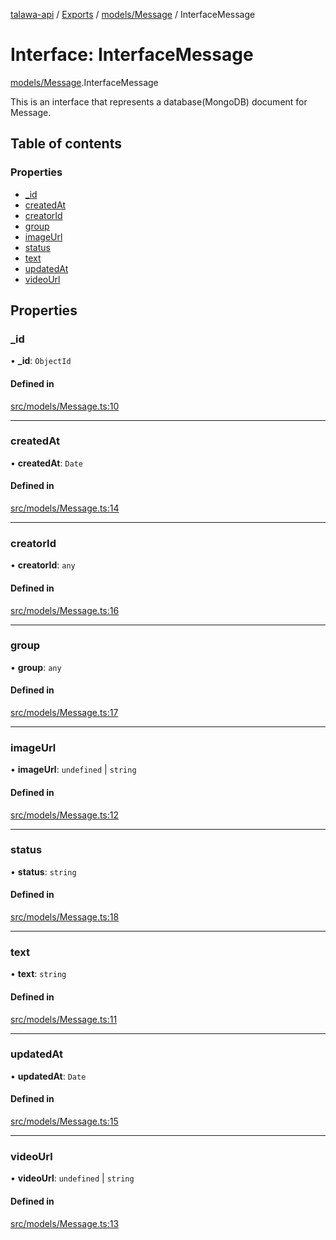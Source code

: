 [talawa-api](../README.md) / [Exports](../modules.md) / [models/Message](../modules/models_Message.md) / InterfaceMessage

# Interface: InterfaceMessage

[models/Message](../modules/models_Message.md).InterfaceMessage

This is an interface that represents a database(MongoDB) document for Message.

## Table of contents

### Properties

- [\_id](models_Message.InterfaceMessage.md#_id)
- [createdAt](models_Message.InterfaceMessage.md#createdat)
- [creatorId](models_Message.InterfaceMessage.md#creatorid)
- [group](models_Message.InterfaceMessage.md#group)
- [imageUrl](models_Message.InterfaceMessage.md#imageurl)
- [status](models_Message.InterfaceMessage.md#status)
- [text](models_Message.InterfaceMessage.md#text)
- [updatedAt](models_Message.InterfaceMessage.md#updatedat)
- [videoUrl](models_Message.InterfaceMessage.md#videourl)

## Properties

### \_id

• **\_id**: `ObjectId`

#### Defined in

[src/models/Message.ts:10](https://github.com/PalisadoesFoundation/talawa-api/blob/e919df4/src/models/Message.ts#L10)

___

### createdAt

• **createdAt**: `Date`

#### Defined in

[src/models/Message.ts:14](https://github.com/PalisadoesFoundation/talawa-api/blob/e919df4/src/models/Message.ts#L14)

___

### creatorId

• **creatorId**: `any`

#### Defined in

[src/models/Message.ts:16](https://github.com/PalisadoesFoundation/talawa-api/blob/e919df4/src/models/Message.ts#L16)

___

### group

• **group**: `any`

#### Defined in

[src/models/Message.ts:17](https://github.com/PalisadoesFoundation/talawa-api/blob/e919df4/src/models/Message.ts#L17)

___

### imageUrl

• **imageUrl**: `undefined` \| `string`

#### Defined in

[src/models/Message.ts:12](https://github.com/PalisadoesFoundation/talawa-api/blob/e919df4/src/models/Message.ts#L12)

___

### status

• **status**: `string`

#### Defined in

[src/models/Message.ts:18](https://github.com/PalisadoesFoundation/talawa-api/blob/e919df4/src/models/Message.ts#L18)

___

### text

• **text**: `string`

#### Defined in

[src/models/Message.ts:11](https://github.com/PalisadoesFoundation/talawa-api/blob/e919df4/src/models/Message.ts#L11)

___

### updatedAt

• **updatedAt**: `Date`

#### Defined in

[src/models/Message.ts:15](https://github.com/PalisadoesFoundation/talawa-api/blob/e919df4/src/models/Message.ts#L15)

___

### videoUrl

• **videoUrl**: `undefined` \| `string`

#### Defined in

[src/models/Message.ts:13](https://github.com/PalisadoesFoundation/talawa-api/blob/e919df4/src/models/Message.ts#L13)
